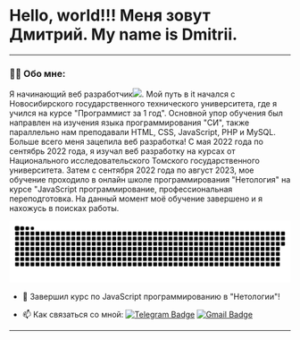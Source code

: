 # Hello, world!!! Меня зовут Дмитрий. My name is Dmitrii.

---

### :man_technologist: Обо мне:

Я начинающий веб разработчик<img src="https://media.giphy.com/media/WUlplcMpOCEmTGBtBW/giphy.gif" width="30px">. Мой путь в it начался с Новосибирского государственного технического университета, где я учился на курсе "Программист за 1 год". Основной упор обучения был направлен на изучения языка программирования "СИ", также параллельно нам преподавали HTML, CSS, JavaScript, PHP и MySQL. Больше всего меня зацепила веб разработка! С мая 2022 года по сентябрь 2022 года, я изучал веб разработку на курсах от Национального исследовательского  Томского государственного университета. Затем с сентября 2022 года по август 2023, мое обучение проходило в онлайн школе программирования "Нетология" на курсе "JavaScript программирование, профессиональная переподготовка. На данный момент моё обучение завершено и я нахожусь в поисках работы.

<p align="center">
 <img width="600" src="assets/github-snake.svg" alt="snake"/>
</p>

- :seedling: Завершил курс по JavaScript программированию в "Нетологии"!

- :mailbox: Как связаться со мной: [![Telegram Badge](https://img.shields.io/badge/-filimonovalexey-blue?style=flat&logo=Telegram&logoColor=white)](https://t.me/dmitry_polyakov87) [![Gmail Badge](https://img.shields.io/badge/-Gmail-red?style=flat&logo=Gmail&logoColor=white)](mailto:goodboy393393@gmail.com)

---